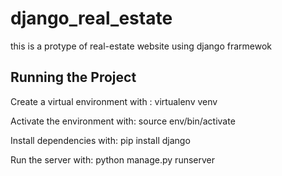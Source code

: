 # django_real_estate
this is a protype of real-estate website using django frarmewok



## Running the Project


Create a virtual environment with :      virtualenv venv

Activate the environment with:     source env/bin/activate

Install dependencies with:       pip install django

Run the server with:             python manage.py runserver

